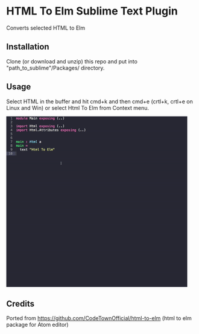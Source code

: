 # HTML To Elm Sublime Text Plugin

Converts selected HTML to Elm

## Installation

Clone (or download and unzip) this repo and put into "path_to_sublime"/Packages/ directory.

## Usage

Select HTML in the buffer and hit cmd+k and then cmd+e (crtl+k, crtl+e on Linux and Win) or select Html To Elm from Context menu.

![Demo](https://github.com/michaelniepel/html-to-elm/raw/master/html-to-elm.gif)


## Credits

Ported from https://github.com/CodeTownOfficial/html-to-elm (html to elm package for Atom editor)
